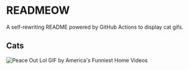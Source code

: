 # READMEOW

A self-rewriting README powered by GitHub Actions to display cat gifs.

## Cats

![Peace Out Lol GIF by America's Funniest Home Videos](https://media4.giphy.com/media/l4KibK3JwaVo0CjDO/200.gif?cid=9acd02dard6tvb0e10co5n8xxj0t4m3kq0c5893n1z0d4wo1&ep=v1_gifs_search&rid=200.gif&ct=g)
